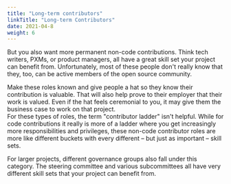 ```yaml
---
title: "Long-term contributors"
linkTitle: "Long-term Contributors"
date: 2021-04-8
weight: 6
---
```


But you also want more permanent non-code contributions. Think tech writers, PXMs, or product managers, all have a great skill set your project can benefit from. Unfortunately, most of these people don't really know that they, too, can be active members of the open source community.  

Make these roles known and give people a hat so they know their contribution is valuable. That will also help prove to their employer that their work is valued. Even if the hat feels ceremonial to you, it may give them the business case to work on that project.  
For these types of roles, the term "contributor ladder" isn't helpful. While for code contributions it really is more of a ladder where you get increasingly more responsibilities and privileges, these non-code contributor roles are more like different buckets with every different – but just as important – skill sets.  

For larger projects, different governance groups also fall under this category. The steering committee and various subcommittees all have very different skill sets that your project can benefit from.  